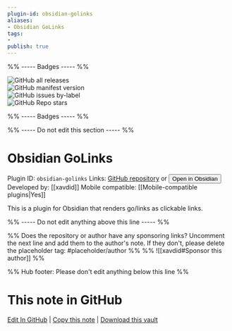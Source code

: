```yaml
---
plugin-id: obsidian-golinks
aliases:
- Obsidian GoLinks
tags: 
- 
publish: true
---
```


%% ----- Badges ----- %%

![GitHub all releases](https://img.shields.io/github/downloads/xavdid/obsidian-golinks/total?color=573E7A&logo=github&style=for-the-badge)   
![GitHub manifest version](https://img.shields.io/github/manifest-json/v/xavdid/obsidian-golinks?color=573E7A&logo=github&style=for-the-badge)   
![GitHub issues by-label](https://img.shields.io/github/issues/xavdid/obsidian-golinks/help%20wanted?color=573E7A&logo=github&style=for-the-badge)   
![GitHub Repo stars](https://img.shields.io/github/stars/xavdid/obsidian-golinks?color=573E7A&logo=github&style=for-the-badge)

%% ----- Badges ----- %%

%% ----- Do not edit this section ----- %%

# Obsidian GoLinks

Plugin ID: `obsidian-golinks`
Links: [GitHub repository](https://github.com/xavdid/obsidian-golinks) or [<button id=HH>Open in Obsidian</button>](obsidian://show-plugin?id=obsidian-golinks)
Developed by: [[xavdid]]
Mobile compatible: [[Mobile-compatible plugins|Yes]]

This is a plugin for Obsidian that renders go/links as clickable links.

%% ----- Do not edit anything above this line ----- %% 

%% Does the repository or author have any sponsoring links? Uncomment the next line and add them to the author's note. If they don't, please delete the placeholder tag: #placeholder/author %%
%% ![[xavdid#Sponsor this author]] %%

%% Hub footer: Please don't edit anything below this line %%

# This note in GitHub

<span class="git-footer">[Edit In GitHub](https://github.dev/obsidian-community/obsidian-hub/blob/main/02%20-%20Community%20Expansions/02.05%20All%20Community%20Expansions/Plugins/obsidian-golinks.md "git-hub-edit-note") | [Copy this note](https://raw.githubusercontent.com/obsidian-community/obsidian-hub/main/02%20-%20Community%20Expansions/02.05%20All%20Community%20Expansions/Plugins/obsidian-golinks.md "git-hub-copy-note") | [Download this vault](https://github.com/obsidian-community/obsidian-hub/archive/refs/heads/main.zip "git-hub-download-vault") </span>
